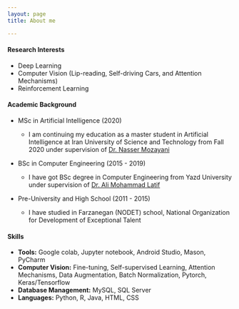 ```yaml
---
layout: page
title: About me

---
```


#### Research Interests
* Deep Learning
* Computer Vision (Lip-reading, Self-driving Cars, and Attention Mechanisms)
* Reinforcement Learning

#### Academic Background

* MSc in Artificial Intelligence (2020)
  - I am continuing my education as a master student in Artificial Intelligence at Iran University of Science and Technology from Fall 2020 under supervision of [Dr. Nasser Mozayani](http://webpages.iust.ac.ir/mozayani/#edu)
  
* BSc in Computer Engineering (2015 - 2019) 
  - I have got BSc degree in Computer Engineering from Yazd University under supervision of [Dr. Ali Mohammad Latif](https://pws.yazd.ac.ir/latiff/)
  
* Pre-University and High School (2011 - 2015)
  - I have studied in Farzanegan (NODET) school, National Organization for Development of Exceptional Talent

#### Skills

* **Tools:** Google colab, Jupyter notebook, Android Studio, Mason, PyCharm
* **Computer Vision:** Fine-tuning, Self-supervised Learning, Attention Mechanisms, Data Augmentation, Batch Normalization, Pytorch, Keras/Tensorflow
* **Database Management:** MySQL, SQL Server
* **Languages:** Python, R, Java, HTML, CSS

  

<!-- #### Resume
* you can download my [CV](https://kiarashk76.github.io/docs/CV.pdf) here -->


<!-- #### Recreational Activities
* Walking around in the Gym, Playing some piano, Falling in the ice skating arena, barely understanding some stuff about relativity theory, loosing on [chess.com](chess.com)(chess id:kiarash007) -->

